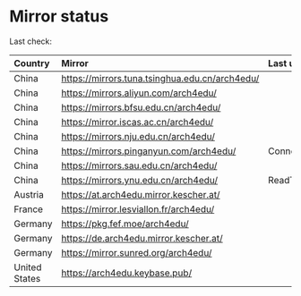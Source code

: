 <script src="./time.js"></script>
# Mirror status
Last check: <script type="text/javascript">localize(1673342373.6481147);</script>

|Country|Mirror|Last update|
|:------|:-----|:----------|
|China|https://mirrors.tuna.tsinghua.edu.cn/arch4edu/|<script type="text/javascript">localize(1673293408);</script>|
|China|https://mirrors.aliyun.com/arch4edu/|<script type="text/javascript">localize(1673292049);</script>|
|China|https://mirrors.bfsu.edu.cn/arch4edu/|<script type="text/javascript">localize(1673293408);</script>|
|China|https://mirror.iscas.ac.cn/arch4edu/|<script type="text/javascript">localize(1673332667);</script>|
|China|https://mirrors.nju.edu.cn/arch4edu/|<script type="text/javascript">localize(1673293408);</script>|
|China|https://mirrors.pinganyun.com/arch4edu/|ConnectTimeout|
|China|https://mirrors.sau.edu.cn/arch4edu/|<script type="text/javascript">localize(1671258899);</script>|
|China|https://mirrors.ynu.edu.cn/arch4edu/|ReadTimeout|
|Austria|https://at.arch4edu.mirror.kescher.at/|<script type="text/javascript">localize(1673293408);</script>|
|France|https://mirror.lesviallon.fr/arch4edu/|<script type="text/javascript">localize(1673293408);</script>|
|Germany|https://pkg.fef.moe/arch4edu/|<script type="text/javascript">localize(1673293408);</script>|
|Germany|https://de.arch4edu.mirror.kescher.at/|<script type="text/javascript">localize(1673293408);</script>|
|Germany|https://mirror.sunred.org/arch4edu/|<script type="text/javascript">localize(1673293408);</script>|
|United States|https://arch4edu.keybase.pub/|<script type="text/javascript">localize(1673293408);</script>|

<script src="./tablefilter/tablefilter.js"></script>
<script src="./table.js"></script>